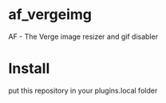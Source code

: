 # af_vergeimg
AF - The Verge image resizer and gif disabler

# Install
put this repository in your plugins.local folder

